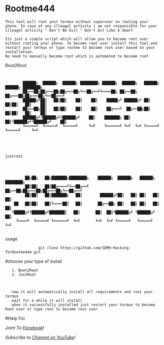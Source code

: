 # Rootme444
 ```                                   
This tool will root your termux without superuser no rooting your phone. In case of any illeagel activity i am not responsible for your illeagel activity " Don't Be Evil " Don't Act Like A Smart

Its just a simple script which will allow you to become root user without rooting your phone. To become root user install this tool and restart your termux or type rootme to become root user based on your installation.
No need to manually become root which is automated to become root
```
Boot2Root
```
   

        ██████╗  ██████╗  ██████╗ ████████╗ ██████╗  ██████╗   ██████╗  ██████╗ ████████╗
        ██╔══██╗██╔═══██╗██╔═══██╗╚══██╔══╝╚════██╗ ██╔══██╗ ██╔═══██╗██╔═══██╗╚══██╔══╝
        ██████╔╝██║   ██║██║    ██║    ██║    █████╔╝ ██████╔╝ ██║    ██║██║   ██║    ██║   
        ██╔══██╗██║   ██║██║    ██║    ██║    ██╔═══╝  ██╔══██╗██║    ██║██║   ██║    ██║   
        ██████╔╝╚██████╔╝╚██████╔╝    ██║    ███████╗ ██║  ██║╚██████╔╝╚██████╔╝    ██║   
        ╚═════╝  ╚═════╝  ╚═════╝     ╚═╝    ╚══════╝ ╚═╝  ╚═╝ ╚═════╝   ╚═════╝     ╚═╝   
                                                                              
           
           
           
           
justroot                                                                             
                                                                              
                                                                              


         ██╗██╗   ██╗███████╗████████╗    ██████╗  ██████╗   ██████╗ ████████╗
         ██║██║   ██║██╔════╝╚══██╔══╝    ██╔══██╗██╔═══██╗██╔═══██╗╚══██╔══╝
         ██║██║   ██║███████╗   ██║        ██████╔╝██║   ██║ ██║   ██║   ██║   
    ██   ██║██║   ██║╚════██║   ██║       ██╔══██╗ ██║   ██║ ██║   ██║   ██║   
   ╚█████╔╝╚██████╔╝███████║   ██║       ██║  ██║╚██████╔╝ ╚██████╔╝   ██║   
     ╚════╝  ╚═════╝ ╚══════╝  ╚═╝       ╚═╝  ╚═╝ ╚═════╝   ╚═════╝    ╚═╝   
                                                                         
```          
         
usage 

                   git clone https://github.com/SDMH-Hacking-TV/Rootme444.git
                
 #choose your type of install
```
   1. Boot2Root
   2. JustRoot
   
   
       
   now it will automatically install all requirements and root your termux
   wait for a while it will install
   when it sucsessfully installed just restart your termux to become Root user or type root to become root user
```   
   


#Help For

*Joint To [ Facebook](https://web.facebook.com/groups/termux.help.bd)!*

*Subscribe to [ Channel on YouTube](https://www.youtube.com/channel/UCWMSK5cTU1dNBt8LKcZdsCw)!*

